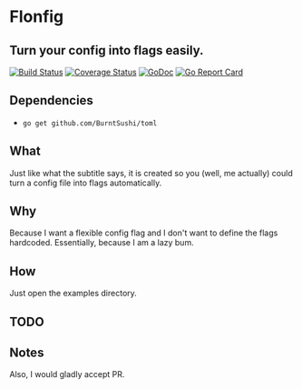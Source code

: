 # Flonfig
Turn your config into flags easily.
---
[![Build Status](https://travis-ci.org/JesusIslam/flonfig.svg?branch=master)](https://travis-ci.org/JesusIslam/flonfig)
[![Coverage Status](https://coveralls.io/repos/github/JesusIslam/flonfig/badge.svg?branch=master)](https://coveralls.io/github/JesusIslam/flonfig?branch=master)
[![GoDoc](https://godoc.org/github.com/JesusIslam/flonfig?status.svg)](https://godoc.org/github.com/JesusIslam/flonfig)
[![Go Report Card](https://goreportcard.com/badge/github.com/JesusIslam/flonfig)](https://goreportcard.com/report/github.com/JesusIslam/flonfig)

## Dependencies
- `go get github.com/BurntSushi/toml`

## What
Just like what the subtitle says, it is created so you (well, me actually) could turn a config file into flags automatically.

## Why
Because I want a flexible config flag and I don't want to define the flags hardcoded. Essentially, because I am a lazy bum.

## How
Just open the examples directory.

## TODO

## Notes
Also, I would gladly accept PR.
